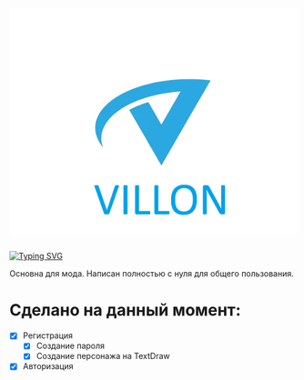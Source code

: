 <h1 align="center">
  <img src="https://github.com/EmpirePlayer/villon_rp/blob/main/VILLON_LOGO.png">
</h1>
<a href="https://git.io/typing-svg"><img src="https://readme-typing-svg.demolab.com?font=Fira+Code&pause=1000&width=435&lines=Villon+Role+Play" alt="Typing SVG" /></a>

Основна для мода. Написан полностью с нуля для общего пользования.

# Сделано на данный момент:
- [X] Регистрация
    - [X] Создание пароля
    - [X] Создание персонажа на TextDraw
- [X] Авторизация
